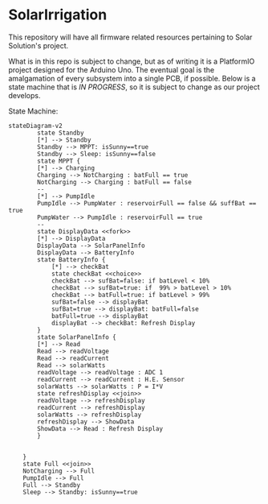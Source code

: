 # SolarIrrigation
This repository will have all firmware related resources pertaining to Solar Solution's project.

What is in this repo is subject to change, but as of writing it is a PlatformIO project designed for the Arduino Uno.
The eventual goal is the amalgamation of every subsystem into a single PCB, if possible.
Below is a state machine that is *IN PROGRESS*, so it is subject to change as our project develops.


State Machine:
```mermaid
stateDiagram-v2
        state Standby
        [*] --> Standby
        Standby --> MPPT: isSunny==true
        Standby --> Sleep: isSunny==false
        state MPPT {
        [*] --> Charging
        Charging --> NotCharging : batFull == true
        NotCharging --> Charging : batFull == false
        --
        [*] --> PumpIdle
        PumpIdle --> PumpWater : reservoirFull == false && suffBat == true
        PumpWater --> PumpIdle : reservoirFull == true
        --
        state DisplayData <<fork>>
        [*] --> DisplayData
        DisplayData --> SolarPanelInfo
        DisplayData --> BatteryInfo
        state BatteryInfo {
            [*] --> checkBat 
            state checkBat <<choice>>
            checkBat --> sufBat=false: if batLevel < 10%
            checkBat --> sufBat=true: if  99% > batLevel > 10%
            checkBat --> batFull=true: if batLevel > 99%
            sufBat=false --> displayBat
            sufBat=true --> displayBat: batFull=false
            batFull=true --> displayBat
            displayBat --> checkBat: Refresh Display
        }
        state SolarPanelInfo {
        [*] --> Read
        Read --> readVoltage
        Read --> readCurrent
        Read --> solarWatts
        readVoltage --> readVoltage : ADC 1
        readCurrent --> readCurrent : H.E. Sensor
        solarWatts --> solarWatts : P = I*V
        state refreshDisplay <<join>> 
        readVoltage --> refreshDisplay
        readCurrent --> refreshDisplay
        solarWatts --> refreshDisplay
        refreshDisplay --> ShowData
        ShowData --> Read : Refresh Display
        }

        
    }
    state Full <<join>>
    NotCharging --> Full
    PumpIdle --> Full
    Full --> Standby
    Sleep --> Standby: isSunny==true
        
        
    
    

```
